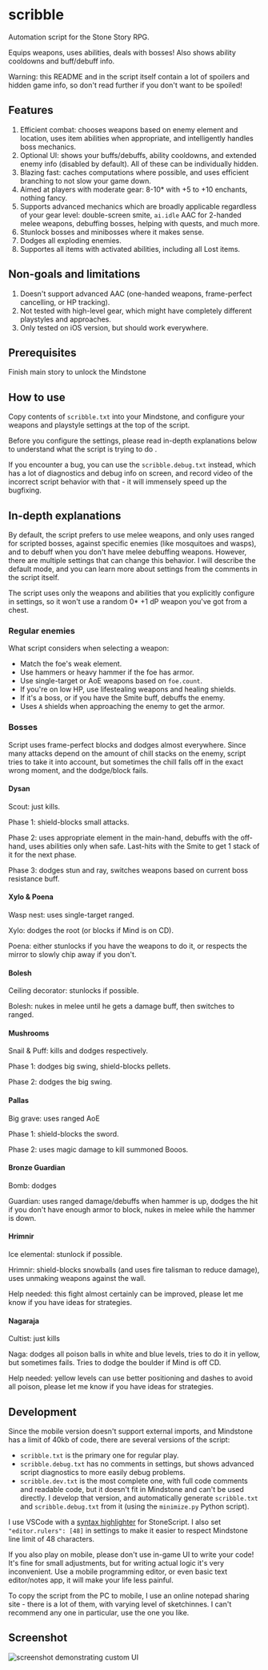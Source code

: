 # scribble

Automation script for the Stone Story RPG.

Equips weapons, uses abilities, deals with bosses!
Also shows ability cooldowns and buff/debuff info.

Warning: this README and in the script itself contain a lot of spoilers and hidden game info, so don't read further if you don't want to be spoiled!

## Features

1. Efficient combat: chooses weapons based on enemy element and location, uses item abilities when appropriate, and intelligently handles boss mechanics.
1. Optional UI: shows your buffs/debuffs, ability cooldowns, and extended enemy info (disabled by default). All of these can be individually hidden.
1. Blazing fast: caches computations where possible, and uses efficient branching
to not slow your game down.
1. Aimed at players with moderate gear: 8-10* with +5 to +10 enchants, nothing fancy.
1. Supports advanced mechanics which are broadly applicable regardless of your gear level: double-screen smite, `ai.idle` AAC for 2-handed melee weapons,
debuffing bosses, helping with quests, and much more.
1. Stunlock bosses and minibosses where it makes sense.
1. Dodges all exploding enemies.
1. Supportes all items with activated abilities, including all Lost items.

## Non-goals and limitations

1. Doesn't support advanced AAC (one-handed weapons, frame-perfect cancelling, or HP tracking).
1. Not tested with high-level gear, which might have completely different playstyles and approaches.
1. Only tested on iOS version, but should work everywhere.

## Prerequisites

Finish main story to unlock the Mindstone

## How to use

Copy contents of `scribble.txt` into your Mindstone, and configure your weapons and playstyle settings at the top of the script.

Before you configure the settings, please read in-depth explanations below to understand what the script is trying to do .

If you encounter a bug, you can use the `scribble.debug.txt` instead, which has a lot of diagnostics and debug info on screen, and record video of the incorrect script behavior with that - it will immensely speed up the bugfixing.

## In-depth explanations

By default, the script prefers to use melee weapons, and only uses ranged for  scripted bosses, against specific enemies (like mosquitoes and wasps), and to debuff when you don't have melee debuffing weapons. However, there are multiple settings that can change this behavior. I will describe the default mode, and you can learn more about settings from the comments in the script itself.

The script uses only the weapons and abilities that you explicitly configure in settings, so it won't use a random 0* +1 dP weapon you've got from a chest.

### Regular enemies

What script considers when selecting a weapon:

- Match the foe's weak element.
- Use hammers or heavy hammer if the foe has armor.
- Use single-target or AoE weapons based on `foe.count`.
- If you're on low HP, use lifestealing weapons and healing shields.
- If it's a boss, or if you have the Smite buff, debuffs the enemy.
- Uses `A` shields when approaching the enemy to get the armor.

### Bosses

Script uses frame-perfect blocks and dodges almost everywhere. Since many attacks depend on the amount of chill stacks on the enemy, script tries to take it into account, but sometimes the chill falls off in the exact wrong moment, and the dodge/block fails.

#### Dysan

Scout: just kills.

Phase 1: shield-blocks small attacks.

Phase 2: uses appropriate element in the main-hand, debuffs with the off-hand, uses abilities only when safe. Last-hits with the Smite to get 1 stack of it for the next phase.

Phase 3: dodges stun and ray, switches weapons based on current boss resistance buff.

#### Xylo & Poena

Wasp nest: uses single-target ranged.

Xylo: dodges the root (or blocks if Mind is on CD).

Poena: either stunlocks if you have the weapons to do it, or respects the mirror to slowly chip away if you don't.

#### Bolesh

Ceiling decorator: stunlocks if possible.

Bolesh: nukes in melee until he gets a damage buff, then switches to ranged.

#### Mushrooms

Snail & Puff: kills and dodges respectively.

Phase 1: dodges big swing, shield-blocks pellets.

Phase 2: dodges the big swing.

#### Pallas

Big grave: uses ranged AoE

Phase 1: shield-blocks the sword.

Phase 2: uses magic damage to kill summoned Booos.

#### Bronze Guardian

Bomb: dodges

Guardian: uses ranged damage/debuffs when hammer is up, dodges the hit if you don't have enough armor to block, nukes in melee while the hammer is down.

#### Hrimnir

Ice elemental: stunlock if possible.

Hrimnir: shield-blocks snowballs (and uses fire talisman to reduce damage), uses unmaking weapons against the wall.

Help needed: this fight almost certainly can be improved, please let me know if you have ideas for strategies.

#### Nagaraja

Cultist: just kills

Naga: dodges all poison balls in white and blue levels, tries to do it in yellow, but sometimes fails. Tries to dodge the boulder if Mind is off CD.

Help needed: yellow levels can use better positioning and dashes to avoid all poison, please let me know if you have ideas for strategies.

## Development

Since the mobile version doesn't support external imports, and Mindstone has a limit of 40kb of code, there are several versions of the script:

- `scribble.txt` is the primary one for regular play.
- `scribble.debug.txt` has no comments in settings, but shows advanced script diagnostics to more easily debug problems.
- `scribble.dev.txt` is the most complete one, with full code comments and readable code, but it doesn't fit in Mindstone and can't be used directly. I develop that version, and automatically generate `scribble.txt` and `scribble.debug.txt` from it (using the `minimize.py` Python script).

I use VSCode with a [syntax highlighter](https://marketplace.visualstudio.com/items?itemName=Catalyst-42.c42-stonescript) for StoneScript. I also set `"editor.rulers": [48]` in settings to make it easier to respect Mindstone line limit of 48 characters.

If you also play on mobile, please don't use in-game UI to write your code! It's fine for small adjustments, but for writing actual logic it's very inconvenient. Use a mobile programming editor, or even basic text editor/notes app, it will make your life less painful.

To copy the script from the PC to mobile, I use an online notepad sharing site - there is a lot of them, with varying level of sketchinnes. I can't recommend any one in particular, use the one you like.

## Screenshot

![screenshot demonstrating custom UI](https://i.imgur.com/FbL3kJQ.jpg)
